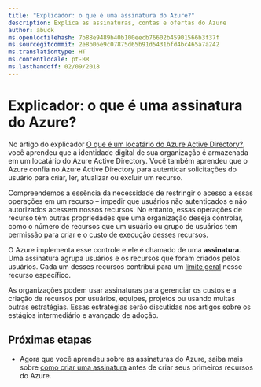 ```yaml
---
title: "Explicador: o que é uma assinatura do Azure?"
description: Explica as assinaturas, contas e ofertas do Azure
author: abuck
ms.openlocfilehash: 7b88e9489b40b100eecb76602b45901566b3f37f
ms.sourcegitcommit: 2e8b06e9c07875d65b91d5431bfd4bc465a7a242
ms.translationtype: HT
ms.contentlocale: pt-BR
ms.lasthandoff: 02/09/2018
---
```

# <a name="explainer-what-is-an-azure-subscription"></a>Explicador: o que é uma assinatura do Azure?

No artigo do explicador [O que é um locatário do Azure Active Directory?](tenant-explainer.md), você aprendeu que a identidade digital de sua organização é armazenada em um locatário do Azure Active Directory. Você também aprendeu que o Azure confia no Azure Active Directory para autenticar solicitações do usuário para criar, ler, atualizar ou excluir um recurso. 

Compreendemos a essência da necessidade de restringir o acesso a essas operações em um recurso – impedir que usuários não autenticados e não autorizados acessem nossos recursos. No entanto, essas operações de recurso têm outras propriedades que uma organização deseja controlar, como o número de recursos que um usuário ou grupo de usuários tem permissão para criar e o custo de execução desses recursos. 

O Azure implementa esse controle e ele é chamado de uma **assinatura**. Uma assinatura agrupa usuários e os recursos que foram criados pelos usuários. Cada um desses recursos contribui para um [limite geral][subscription-service-limits] nesse recurso específico.

As organizações podem usar assinaturas para gerenciar os custos e a criação de recursos por usuários, equipes, projetos ou usando muitas outras estratégias. Essas estratégias serão discutidas nos artigos sobre os estágios intermediário e avançado de adoção. 

## <a name="next-steps"></a>Próximas etapas

* Agora que você aprendeu sobre as assinaturas do Azure, saiba mais sobre [como criar uma assinatura](subscription.md) antes de criar seus primeiros recursos do Azure.

<!-- Links -->
[azure-get-started]: https://azure.microsoft.com/en-us/get-started/
[azure-offers]: https://azure.microsoft.com/en-us/support/legal/offer-details/
[azure-free-trial]: https://azure.microsoft.com/en-us/offers/ms-azr-0044p/
[azure-change-subscription-offer]: /azure/billing/billing-how-to-switch-azure-offer
[microsoft-account]: https://account.microsoft.com/account
[subscription-service-limits]: /azure/azure-subscription-service-limits
[docs-organizational-account]: https://docs.microsoft.com/en-us/azure/active-directory/sign-up-organization

